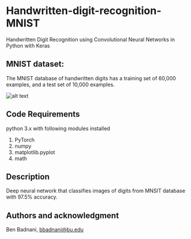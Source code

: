 # Handwritten-digit-recognition-MNIST
Handwritten Digit Recognition using Convolutional Neural Networks in Python with Keras

## MNIST dataset:

The MNIST database of handwritten digits has a training set of 60,000 examples, and a test set of 10,000 examples. 

![alt text](https://github.com/shubham99bisht/Handwritten-digit-recognition-MNIST/blob/master/src/mnist-sample.png "MNIST")

## Code Requirements
python 3.x with following modules installed

1. PyTorch  
3. numpy
4. matplotlib.pyplot
5. math

## Description
Deep neural network that classifies images of digits from MNSIT database  with 97.5% accuracy.

## Authors and acknowledgment

Ben Badnani, <bbadnani@bu.edu>

